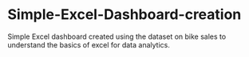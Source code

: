 # Simple-Excel-Dashboard-creation
Simple Excel dashboard created using the dataset on bike sales to understand the basics of excel for data analytics.
